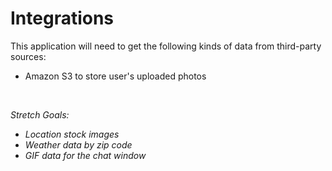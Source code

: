 # Integrations

This application will need to get the following kinds of data from third-party sources:
- Amazon S3 to store user's uploaded photos

<br>

<i>Stretch Goals:
- Location stock images
- Weather data by zip code
- GIF data for the chat window </i>
